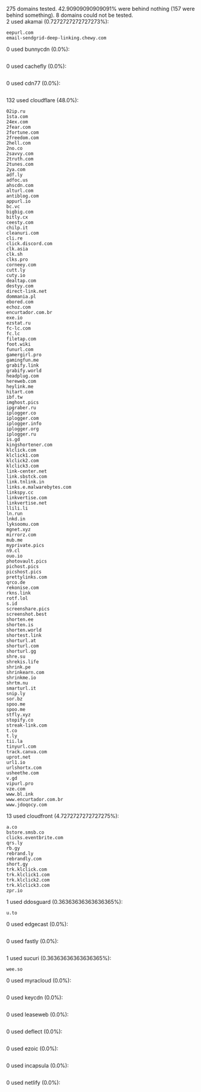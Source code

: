 275 domains tested. 42.90909090909091% were behind nothing (157 were behind something). 8 domains could not be tested.<br>
2 used akamai (0.7272727272727273%):
```
eepurl.com
email-sendgrid-deep-linking.chewy.com
```

0 used bunnycdn (0.0%):
```

```

0 used cachefly (0.0%):
```

```

0 used cdn77 (0.0%):
```

```

132 used cloudflare (48.0%):
```
02ip.ru
1sta.com
24ex.com
2fear.com
2fortune.com
2freedom.com
2hell.com
2no.co
2savvy.com
2truth.com
2tunes.com
2ya.com
adf.ly
adfoc.us
ahscdn.com
alturl.com
antiblog.com
appurl.io
bc.vc
bigbig.com
bitly.cx
ceesty.com
chilp.it
cleanuri.com
cli.re
click.discord.com
clk.asia
clk.sh
clks.pro
corneey.com
cutt.ly
cuty.io
dealtap.com
destyy.com
direct-link.net
dommania.pl
ebored.com
echoz.com
encurtador.com.br
exe.io
ezstat.ru
fc-lc.com
fc.lc
filetap.com
foot.wiki
funurl.com
gamergirl.pro
gamingfun.me
grabify.link
grabify.world
headplug.com
hereweb.com
heylink.me
hitart.com
ibf.tw
imghost.pics
ipgraber.ru
iplogger.co
iplogger.com
iplogger.info
iplogger.org
iplogger.ru
is.gd
kingshortener.com
klclick.com
klclick1.com
klclick2.com
klclick3.com
link-center.net
link.sbstck.com
link.tnlink.in
links.e.malwarebytes.com
linkspy.cc
linkvertise.com
linkvertise.net
llili.li
ln.run
lnkd.in
lyksoomu.com
mgnet.xyz
mirrorz.com
mub.me
myprivate.pics
n9.cl
ouo.io
photovault.pics
pichost.pics
picshost.pics
prettylinks.com
qrco.de
rekonise.com
rkns.link
rotf.lol
s.id
screenshare.pics
screenshot.best
shorten.ee
shorten.is
shorten.world
shortest.link
shorturl.at
shorturl.com
shorturl.gg
shre.su
shrekis.life
shrink.pe
shrinkearn.com
shrinkme.io
shrtm.nu
smarturl.it
snip.ly
sor.bz
spoo.me
spoo.me
stfly.xyz
stopify.co
streak-link.com
t.co
t.ly
tii.la
tinyurl.com
track.canva.com
uprot.net
url1.io
urlshortx.com
usheethe.com
v.gd
vipurl.pro
vze.com
www.bl.ink
www.encurtador.com.br
www.jdoqocy.com
```

13 used cloudfront (4.7272727272727275%):
```
a.co
bstore.smsb.co
clicks.eventbrite.com
qrs.ly
rb.gy
rebrand.ly
rebrandly.com
short.gy
trk.klclick.com
trk.klclick1.com
trk.klclick2.com
trk.klclick3.com
zpr.io
```

1 used ddosguard (0.36363636363636365%):
```
u.to
```

0 used edgecast (0.0%):
```

```

0 used fastly (0.0%):
```

```

1 used sucuri (0.36363636363636365%):
```
wee.so
```

0 used myracloud (0.0%):
```

```

0 used keycdn (0.0%):
```

```

0 used leaseweb (0.0%):
```

```

0 used deflect (0.0%):
```

```

0 used ezoic (0.0%):
```

```

0 used incapsula (0.0%):
```

```

0 used netlify (0.0%):
```

```
